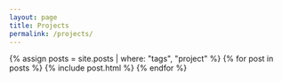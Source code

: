 ```yaml
---
layout: page
title: Projects
permalink: /projects/
---
```


{% assign posts = site.posts | where: "tags", "project" %}
{% for post in posts %}
  {% include post.html %}
{% endfor %}

